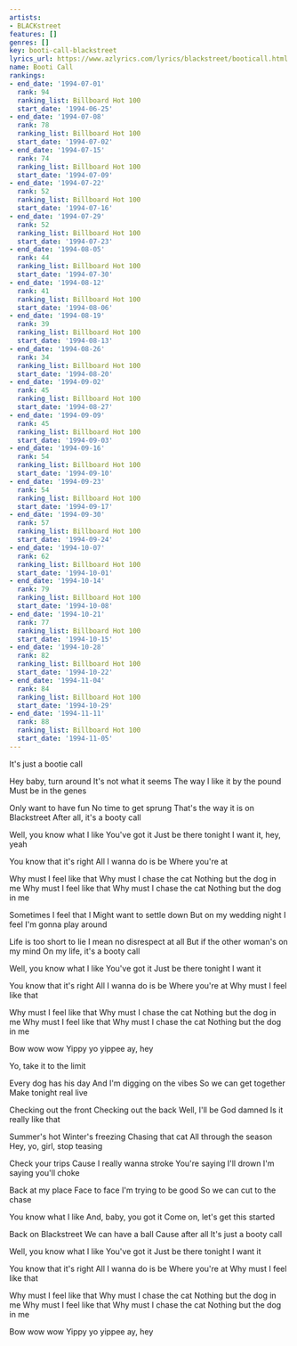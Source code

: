 ```yaml
---
artists:
- BLACKstreet
features: []
genres: []
key: booti-call-blackstreet
lyrics_url: https://www.azlyrics.com/lyrics/blackstreet/booticall.html
name: Booti Call
rankings:
- end_date: '1994-07-01'
  rank: 94
  ranking_list: Billboard Hot 100
  start_date: '1994-06-25'
- end_date: '1994-07-08'
  rank: 78
  ranking_list: Billboard Hot 100
  start_date: '1994-07-02'
- end_date: '1994-07-15'
  rank: 74
  ranking_list: Billboard Hot 100
  start_date: '1994-07-09'
- end_date: '1994-07-22'
  rank: 52
  ranking_list: Billboard Hot 100
  start_date: '1994-07-16'
- end_date: '1994-07-29'
  rank: 52
  ranking_list: Billboard Hot 100
  start_date: '1994-07-23'
- end_date: '1994-08-05'
  rank: 44
  ranking_list: Billboard Hot 100
  start_date: '1994-07-30'
- end_date: '1994-08-12'
  rank: 41
  ranking_list: Billboard Hot 100
  start_date: '1994-08-06'
- end_date: '1994-08-19'
  rank: 39
  ranking_list: Billboard Hot 100
  start_date: '1994-08-13'
- end_date: '1994-08-26'
  rank: 34
  ranking_list: Billboard Hot 100
  start_date: '1994-08-20'
- end_date: '1994-09-02'
  rank: 45
  ranking_list: Billboard Hot 100
  start_date: '1994-08-27'
- end_date: '1994-09-09'
  rank: 45
  ranking_list: Billboard Hot 100
  start_date: '1994-09-03'
- end_date: '1994-09-16'
  rank: 54
  ranking_list: Billboard Hot 100
  start_date: '1994-09-10'
- end_date: '1994-09-23'
  rank: 54
  ranking_list: Billboard Hot 100
  start_date: '1994-09-17'
- end_date: '1994-09-30'
  rank: 57
  ranking_list: Billboard Hot 100
  start_date: '1994-09-24'
- end_date: '1994-10-07'
  rank: 62
  ranking_list: Billboard Hot 100
  start_date: '1994-10-01'
- end_date: '1994-10-14'
  rank: 79
  ranking_list: Billboard Hot 100
  start_date: '1994-10-08'
- end_date: '1994-10-21'
  rank: 77
  ranking_list: Billboard Hot 100
  start_date: '1994-10-15'
- end_date: '1994-10-28'
  rank: 82
  ranking_list: Billboard Hot 100
  start_date: '1994-10-22'
- end_date: '1994-11-04'
  rank: 84
  ranking_list: Billboard Hot 100
  start_date: '1994-10-29'
- end_date: '1994-11-11'
  rank: 88
  ranking_list: Billboard Hot 100
  start_date: '1994-11-05'
---
```


It's just a bootie call

Hey baby, turn around
It's not what it seems
The way I like it by the pound
Must be in the genes

Only want to have fun
No time to get sprung
That's the way it is on Blackstreet
After all, it's a booty call

Well, you know what I like
You've got it
Just be there tonight
I want it, hey, yeah

You know that it's right
All I wanna do is be
Where you're at

Why must I feel like that
Why must I chase the cat
Nothing but the dog in me
Why must I feel like that
Why must I chase the cat
Nothing but the dog in me

Sometimes I feel that I
Might want to settle down
But on my wedding night I feel
I'm gonna play around

Life is too short to lie
I mean no disrespect at all
But if the other woman's on my mind
On my life, it's a booty call

Well, you know what I like
You've got it
Just be there tonight
I want it

You know that it's right
All I wanna do is be
Where you're at
Why must I feel like that

Why must I feel like that
Why must I chase the cat
Nothing but the dog in me
Why must I feel like that
Why must I chase the cat
Nothing but the dog in me

Bow wow wow
Yippy yo yippee ay, hey

Yo, take it to the limit

Every dog has his day
And I'm digging on the vibes
So we can get together
Make tonight real live

Checking out the front
Checking out the back
Well, I'll be God damned
Is it really like that

Summer's hot
Winter's freezing
Chasing that cat
All through the season
Hey, yo, girl, stop teasing

Check your trips
Cause I really wanna stroke
You're saying I'll drown
I'm saying you'll choke

Back at my place
Face to face
I'm trying to be good
So we can cut to the chase

You know what I like
And, baby, you got it
Come on, let's get this started

Back on Blackstreet
We can have a ball
Cause after all
It's just a booty call

Well, you know what I like
You've got it
Just be there tonight
I want it

You know that it's right
All I wanna do is be
Where you're at
Why must I feel like that

Why must I feel like that
Why must I chase the cat
Nothing but the dog in me
Why must I feel like that
Why must I chase the cat
Nothing but the dog in me

Bow wow wow
Yippy yo yippee ay, hey



